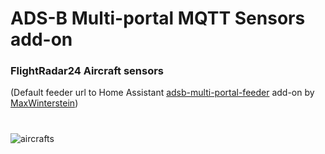 # ADS-B Multi-portal MQTT Sensors add-on

### FlightRadar24 Aircraft sensors

(Default feeder url to Home Assistant [adsb-multi-portal-feeder](https://github.com/MaxWinterstein/homeassistant-addons/tree/main/adsb-multi-portal-feeder) add-on by [MaxWinterstein](https://github.com/MaxWinterstein))

#

![aircrafts](https://github.com/plo53/homeassistant-addons/adsb-multi-portal-mqtt-sensors-fr24/blob/master/media/fr24_sensors.png)
